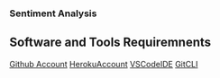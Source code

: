 ### Sentiment Analysis

## Software and Tools Requiremnents
[Github Account](https://github.com)
[HerokuAccount](https://heroku.com)
[VSCodeIDE](https://code.visualization.com/)
[GitCLI](https://git-scm.com/book/en/v2/Getting-Started-The-Command-Line)

